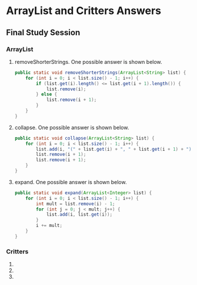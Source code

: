# ArrayList and Critters Answers
## Final Study Session

### ArrayList
1. removeShorterStrings. One possible answer is shown below.

	```java
	public static void removeShorterStrings(ArrayList<String> list) {
		for (int i = 0; i < list.size() - 1; i++) {
			if (list.get(i).length() <= list.get(i + 1).length()) {
				list.remove(i);
			} else {
				list.remove(i + 1);
			}
		}
	}
	```

2. collapse. One possible answer is shown below.

	```java
	public static void collapse(ArrayList<String> list) {
		for (int i = 0; i < list.size() - 1; i++) {
			list.add(i, "(" + list.get(i) + ", " + list.get(i + 1) + ")");
			list.remove(i + 1);
			list.remove(i + 1);
		}
	}
	```

3. expand. One possible answer is shown below.

	```java
	public static void expand(ArrayList<Integer> list) {
		for (int i = 0; i < list.size() - 1; i++) {
			int mult = list.remove(i) - 1;
			for (int j = 0; j < mult; j++) {
				list.add(i, list.get(i));
			}
			i += mult;
		}
	}
	```

### Critters
1.

2.

3.



